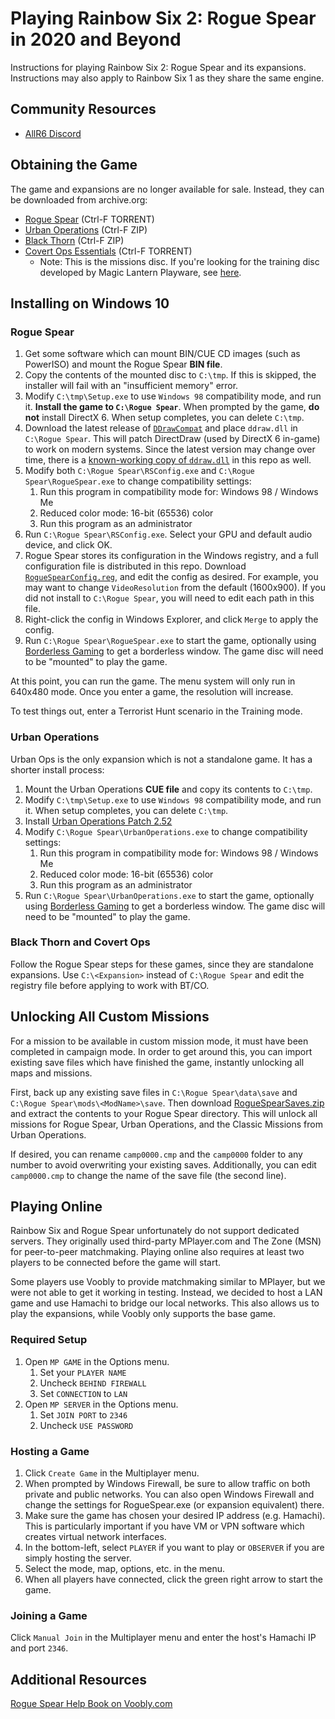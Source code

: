 # Playing Rainbow Six 2: Rogue Spear in 2020 and Beyond

Instructions for playing Rainbow Six 2: Rogue Spear and its expansions. Instructions may also apply to Rainbow Six 1 as they share the same engine.

## Community Resources

* [AllR6 Discord](https://discord.com/invite/QnXXqcK)

## Obtaining the Game

The game and expansions are no longer available for sale. Instead, they can be downloaded from archive.org:

* [Rogue Spear](https://archive.org/details/Tom_Clancys_Rainbow_Six_Rogue_Spear_Version_2.05_Red_Storm_Entertainment_1999) (Ctrl-F TORRENT)
* [Urban Operations](https://archive.org/details/TomClancysRainbowSixRogueSpearMissionPackUrbanOperationsUSA) (Ctrl-F ZIP)
* [Black Thorn](https://archive.org/details/TomClancysRainbowSixRogueSpearBlackThornUSA) (Ctrl-F ZIP)
* [Covert Ops Essentials](https://archive.org/details/Tom_Clancys_Rainbow_Six_Covert_Ops_Red_Storm_2000) (Ctrl-F TORRENT)
  * Note: This is the missions disc. If you're looking for the training disc developed by Magic Lantern Playware, see [here](https://archive.org/details/Rainbow_Six_Covert_Ops_Essentials).

## Installing on Windows 10

### Rogue Spear

1. Get some software which can mount BIN/CUE CD images (such as PowerISO) and mount the Rogue Spear **BIN file**.
1. Copy the contents of the mounted disc to `C:\tmp`. If this is skipped, the installer will fail with an "insufficient memory" error.
1. Modify `C:\tmp\Setup.exe` to use `Windows 98` compatibility mode, and run it. **Install the game to `C:\Rogue Spear`**. When prompted by the game, **do not** install DirectX 6. When setup completes, you can delete `C:\tmp`.
1. Download the latest release of [`DDrawCompat`](https://github.com/narzoul/DDrawCompat/releases) and place `ddraw.dll` in `C:\Rogue Spear`. This will patch DirectDraw (used by DirectX 6 in-game) to work on modern systems. Since the latest version may change over time, there is a [known-working copy of `ddraw.dll`](ddraw.dll) in this repo as well.
1. Modify both `C:\Rogue Spear\RSConfig.exe` and `C:\Rogue Spear\RogueSpear.exe` to change compatibility settings:
   1. Run this program in compatibility mode for: Windows 98 / Windows Me
   1. Reduced color mode: 16-bit (65536) color
   1. Run this program as an administrator
1. Run `C:\Rogue Spear\RSConfig.exe`. Select your GPU and default audio device, and click OK.
1. Rogue Spear stores its configuration in the Windows registry, and a full configuration file is distributed in this repo. Download [`RogueSpearConfig.reg`](RogueSpearConfig.reg), and edit the config as desired. For example, you may want to change `VideoResolution` from the default (1600x900). If you did not install to `C:\Rogue Spear`, you will need to edit each path in this file.
1. Right-click the config in Windows Explorer, and click `Merge` to apply the config.
1. Run `C:\Rogue Spear\RogueSpear.exe` to start the game, optionally using [Borderless Gaming](https://github.com/Codeusa/Borderless-Gaming/releases) to get a borderless window. The game disc will need to be "mounted" to play the game.

At this point, you can run the game. The menu system will only run in 640x480 mode. Once you enter a game, the resolution will increase.

To test things out, enter a Terrorist Hunt scenario in the Training mode.

### Urban Operations

Urban Ops is the only expansion which is not a standalone game. It has a shorter install process:

1. Mount the Urban Operations **CUE file** and copy its contents to `C:\tmp`.
1. Modify `C:\tmp\Setup.exe` to use `Windows 98` compatibility mode, and run it. When setup completes, you can delete `C:\tmp`.
1. Install [Urban Operations Patch 2.52](https://www.moddb.com/games/tom-clancys-rainbow-six-rogue-spear/downloads/rogue-spear-urban-operations-252-us-patch)
1. Modify `C:\Rogue Spear\UrbanOperations.exe` to change compatibility settings:
   1. Run this program in compatibility mode for: Windows 98 / Windows Me
   1. Reduced color mode: 16-bit (65536) color
   1. Run this program as an administrator
1. Run `C:\Rogue Spear\UrbanOperations.exe` to start the game, optionally using [Borderless Gaming](https://github.com/Codeusa/Borderless-Gaming/releases) to get a borderless window. The game disc will need to be "mounted" to play the game.

### Black Thorn and Covert Ops

Follow the Rogue Spear steps for these games, since they are standalone expansions. Use `C:\<Expansion>` instead of `C:\Rogue Spear` and edit the registry file before applying to work with BT/CO.

## Unlocking All Custom Missions

For a mission to be available in custom mission mode, it must have been completed in campaign mode. In order to get around this, you can import existing save files which have finished the game, instantly unlocking all maps and missions.

First, back up any existing save files in `C:\Rogue Spear\data\save` and `C:\Rogue Spear\mods\<ModName>\save`. Then download [RogueSpearSaves.zip](RogueSpearSaves.zip) and extract the contents to your Rogue Spear directory. This will unlock all missions for Rogue Spear, Urban Operations, and the Classic Missions from Urban Operations.

If desired, you can rename `camp0000.cmp` and the `camp0000` folder to any number to avoid overwriting your existing saves. Additionally, you can edit `camp0000.cmp` to change the name of the save file (the second line).

## Playing Online

Rainbow Six and Rogue Spear unfortunately do not support dedicated servers. They originally used third-party MPlayer.com and The Zone (MSN) for peer-to-peer matchmaking. Playing online also requires at least two players to be connected before the game will start.

Some players use Voobly to provide matchmaking similar to MPlayer, but we were not able to get it working in testing. Instead, we decided to host a LAN game and use Hamachi to bridge our local networks. This also allows us to play the expansions, while Voobly only supports the base game.

### Required Setup

1. Open `MP GAME` in the Options menu.
   1. Set your `PLAYER NAME`
   1. Uncheck `BEHIND FIREWALL`
   1. Set `CONNECTION` to `LAN`
1. Open `MP SERVER` in the Options menu.
   1. Set `JOIN PORT` to `2346`
   1. Uncheck `USE PASSWORD`

### Hosting a Game

1. Click `Create Game` in the Multiplayer menu.
1. When prompted by Windows Firewall, be sure to allow traffic on both private and public networks. You can also open Windows Firewall and change the settings for RogueSpear.exe (or expansion equivalent) there.
1. Make sure the game has chosen your desired IP address (e.g. Hamachi). This is particularly important if you have VM or VPN software which creates virtual network interfaces.
1. In the bottom-left, select `PLAYER` if you want to play or `OBSERVER` if you are simply hosting the server.
1. Select the mode, map, options, etc. in the menu.
1. When all players have connected, click the green right arrow to start the game.

### Joining a Game

Click `Manual Join` in the Multiplayer menu and enter the host's Hamachi IP and port `2346`.

## Additional Resources

[Rogue Spear Help Book on Voobly.com](https://www.voobly.com/pages/view/209/www.xcgaming.com/www.xcgaming.com/www.spearstats.com)
